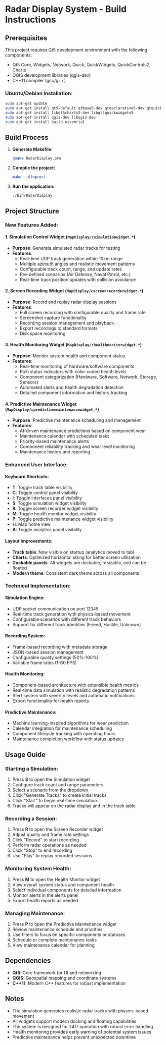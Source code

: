 # Radar Display System - Build Instructions

## Prerequisites

This project requires Qt5 development environment with the following components:
- Qt5 Core, Widgets, Network, Quick, QuickWidgets, QuickControls2, Charts
- QGIS development libraries (qgis-dev)
- C++11 compiler (gcc/g++)

### Ubuntu/Debian Installation:
```bash
sudo apt-get update
sudo apt-get install qt5-default qtbase5-dev qtdeclarative5-dev qtquickcontrols2-5-dev
sudo apt-get install libqt5charts5-dev libqt5quickwidgets5
sudo apt-get install qgis-dev libqgis-dev
sudo apt-get install build-essential
```

## Build Process

1. **Generate Makefile:**
   ```bash
   qmake RadarDisplay.pro
   ```

2. **Compile the project:**
   ```bash
   make -j$(nproc)
   ```

3. **Run the application:**
   ```bash
   ./bin/RadarDisplay
   ```

## Project Structure

### New Features Added:

#### 1. Simulation Control Widget (`MapDisplay/csimulationwidget.*`)
- **Purpose**: Generate simulated radar tracks for testing
- **Features**:
  - Real-time UDP track generation within 10km range
  - Multiple azimuth angles and realistic movement patterns
  - Configurable track count, range, and update rates
  - Pre-defined scenarios (Air Defense, Naval Patrol, etc.)
  - Real-time track position updates with collision avoidance

#### 2. Screen Recording Widget (`MapDisplay/cscreenrecorderwidget.*`)
- **Purpose**: Record and replay radar display sessions
- **Features**:
  - Full screen recording with configurable quality and frame rate
  - Screenshot capture functionality
  - Recording session management and playback
  - Export recordings to standard formats
  - Disk space monitoring

#### 3. Health Monitoring Widget (`MapDisplay/chealthmonitorwidget.*`)
- **Purpose**: Monitor system health and component status
- **Features**:
  - Real-time monitoring of hardware/software components
  - Rich status indicators with color-coded health levels
  - Component categorization (Hardware, Software, Network, Storage, Sensors)
  - Automated alerts and health degradation detection
  - Detailed component information and history tracking

#### 4. Predictive Maintenance Widget (`MapDisplay/cpredictivemaintenancewidget.*`)
- **Purpose**: Predictive maintenance scheduling and management
- **Features**:
  - AI-driven maintenance predictions based on component wear
  - Maintenance calendar with scheduled tasks
  - Priority-based maintenance alerts
  - Component reliability tracking and wear level monitoring
  - Maintenance history and reporting

### Enhanced User Interface:

#### Keyboard Shortcuts:
- **T**: Toggle track table visibility
- **C**: Toggle control panel visibility
- **I**: Toggle interfaces panel visibility
- **S**: Toggle simulation widget visibility
- **R**: Toggle screen recorder widget visibility
- **M**: Toggle health monitor widget visibility
- **P**: Toggle predictive maintenance widget visibility
- **H**: Map home view
- **A**: Toggle analytics panel visibility

#### Layout Improvements:
- **Track table**: Now visible on startup (analytics moved to tab)
- **Charts**: Optimized horizontal sizing for better screen utilization
- **Dockable panels**: All widgets are dockable, resizable, and can be floated
- **Modern theme**: Consistent dark theme across all components

### Technical Implementation:

#### Simulation Engine:
- UDP socket communication on port 12345
- Real-time track generation with physics-based movement
- Configurable scenarios with different track behaviors
- Support for different track identities (Friend, Hostile, Unknown)

#### Recording System:
- Frame-based recording with metadata storage
- JSON-based session management
- Configurable quality settings (50%-100%)
- Variable frame rates (1-60 FPS)

#### Health Monitoring:
- Component-based architecture with extensible health metrics
- Real-time data simulation with realistic degradation patterns
- Alert system with severity levels and automatic notifications
- Export functionality for health reports

#### Predictive Maintenance:
- Machine learning-inspired algorithms for wear prediction
- Calendar integration for maintenance scheduling
- Component lifecycle tracking with operating hours
- Maintenance completion workflow with status updates

## Usage Guide

### Starting a Simulation:
1. Press **S** to open the Simulation widget
2. Configure track count and range parameters
3. Select a scenario from the dropdown
4. Click "Generate Tracks" to create initial tracks
5. Click "Start" to begin real-time simulation
6. Tracks will appear on the radar display and in the track table

### Recording a Session:
1. Press **R** to open the Screen Recorder widget
2. Adjust quality and frame rate settings
3. Click "Record" to start recording
4. Perform radar operations as needed
5. Click "Stop" to end recording
6. Use "Play" to replay recorded sessions

### Monitoring System Health:
1. Press **M** to open the Health Monitor widget
2. View overall system status and component health
3. Select individual components for detailed information
4. Monitor alerts in the alerts panel
5. Export health reports as needed

### Managing Maintenance:
1. Press **P** to open the Predictive Maintenance widget
2. Review maintenance schedule and priorities
3. Use filters to focus on specific components or statuses
4. Schedule or complete maintenance tasks
5. View maintenance calendar for planning

## Dependencies

- **Qt5**: Core framework for UI and networking
- **QGIS**: Geospatial mapping and coordinate systems
- **C++11**: Modern C++ features for robust implementation

## Notes

- The simulation generates realistic radar tracks with physics-based movement
- All widgets support modern docking and floating capabilities
- The system is designed for 24/7 operation with robust error handling
- Health monitoring provides early warning of potential system issues
- Predictive maintenance helps prevent unexpected downtime